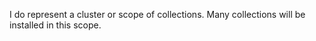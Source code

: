 I do represent a cluster or scope of collections. 
Many collections will be installed in this scope. 